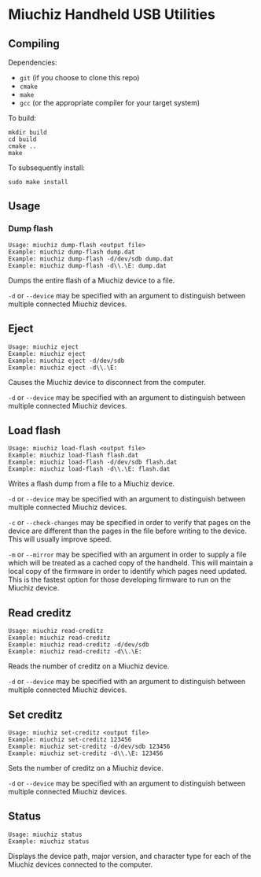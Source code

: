 # Miuchiz Handheld USB Utilities

## Compiling
Dependencies:
* `git` (if you choose to clone this repo)
* `cmake`
* `make`
* `gcc` (or the appropriate compiler for your target system)
  
To build:
```
mkdir build
cd build
cmake ..
make
```
To subsequently install:
```
sudo make install
```

## Usage

### Dump flash

```
Usage: miuchiz dump-flash <output file>
Example: miuchiz dump-flash dump.dat
Example: miuchiz dump-flash -d/dev/sdb dump.dat
Example: miuchiz dump-flash -d\\.\E: dump.dat
```

Dumps the entire flash of a Miuchiz device to a file. 

`-d` or `--device` may be specified with an argument to distinguish between multiple connected Miuchiz devices.

## Eject

```
Usage: miuchiz eject
Example: miuchiz eject
Example: miuchiz eject -d/dev/sdb
Example: miuchiz eject -d\\.\E:
```

Causes the Miuchiz device to disconnect from the computer. 

`-d` or `--device` may be specified with an argument to distinguish between multiple connected Miuchiz devices.

## Load flash

```
Usage: miuchiz load-flash <output file>
Example: miuchiz load-flash flash.dat
Example: miuchiz load-flash -d/dev/sdb flash.dat
Example: miuchiz load-flash -d\\.\E: flash.dat
```

Writes a flash dump from a file to a Miuchiz device.

`-d` or `--device` may be specified with an argument to distinguish between multiple connected Miuchiz devices.

`-c` or `--check-changes` may be specified in order to verify that pages on the device are different than the pages in the file before writing to the device. This will usually improve speed.

`-m` or `--mirror` may be specified with an argument in order to supply a file which will be treated as a cached copy of the handheld. This will maintain a local copy of the firmware in order to identify which pages need updated. This is the fastest option for those developing firmware to run on the Miuchiz device.

## Read creditz

```
Usage: miuchiz read-creditz
Example: miuchiz read-creditz
Example: miuchiz read-creditz -d/dev/sdb
Example: miuchiz read-creditz -d\\.\E:
```

Reads the number of creditz on a Miuchiz device.

`-d` or `--device` may be specified with an argument to distinguish between multiple connected Miuchiz devices.

## Set creditz

```
Usage: miuchiz set-creditz <output file>
Example: miuchiz set-creditz 123456
Example: miuchiz set-creditz -d/dev/sdb 123456
Example: miuchiz set-creditz -d\\.\E: 123456
```

Sets the number of creditz on a Miuchiz device.

`-d` or `--device` may be specified with an argument to distinguish between multiple connected Miuchiz devices.

## Status

```
Usage: miuchiz status
Example: miuchiz status
```

Displays the device path, major version, and character type for each of the Miuchiz devices connected to the computer.
